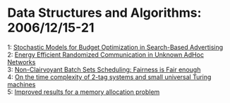 # Data Structures and Algorithms: 2006/12/15-21  
1: [Stochastic Models for Budget Optimization in Search-Based Advertising](https://doi.org/10.48550/arXiv.cs/0612072)  
2: [Energy Efficient Randomized Communication in Unknown AdHoc Networks](https://doi.org/10.48550/arXiv.cs/0612074)  
3: [Non-Clairvoyant Batch Sets Scheduling: Fairness is Fair enough](https://doi.org/10.48550/arXiv.cs/0612088)  
4: [On the time complexity of 2-tag systems and small universal Turing  machines](https://doi.org/10.48550/arXiv.cs/0612089)  
5: [Improved results for a memory allocation problem](https://doi.org/10.48550/arXiv.cs/0612100)  